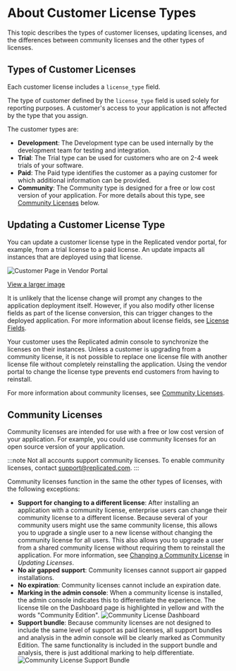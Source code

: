 # About Customer License Types

This topic describes the types of customer licenses, updating licenses, and the
differences between community licenses and the other types of licenses.

## Types of Customer Licenses

Each customer license includes a `license_type` field.

The type of customer defined by the `license_type` field is used solely for reporting
purposes. A customer's access to your application is not affected by the type that
you assign.

The customer types are:

* **Development**: The Development type can be used internally by the development
team for testing and integration.
* **Trial**: The Trial type can be used for customers who are on 2-4 week trials
of your software.
* **Paid**: The Paid type identifies the customer as a paying customer for which
additional information can be provided.
* **Community**: The Community type is designed for a free or low cost version of your
application. For more details about this type, see [Community Licenses](#community-licenses)
below.

## Updating a Customer License Type

You can update a customer license type in the Replicated vendor portal, for example, from a trial license to a paid license. An update impacts all instances that are deployed using that license.

![Customer Page in Vendor Portal](/images/customer-license-type.png)

[View a larger image](/images/customer-license-type.png)

It is unlikely that the license change will prompt any changes to the application deployment itself. However, if you also modify other license fields as part of the license conversion, this can trigger changes to the deployed application. For more information about license fields, see [License Fields](license-fields).

Your customer uses the Replicated admin console to synchronize the licenses on their instances. Unless a customer is upgrading from a community license, it is not possible to replace one license file with another license file without completely reinstalling the application. Using the vendor portal to change the license type prevents end customers from having to reinstall. 

For more information about community licenses, see [Community Licenses](#community-licenses).



## Community Licenses

Community licenses are intended for use with a free or low cost version
of your application. For example, you could use community licenses for an
open source version of your application.

:::note
Not all accounts support community licenses. To enable community licenses,
contact [support@replicated.com](mailto:support@replicated.com).
:::

Community licenses function in the same the other types of licenses, with the following
exceptions:

* **Support for changing to a different license**: After installing an application with
a community license, enterprise users can change their community license to a different
license. Because several of your community users might use the same community
license, this allows you to upgrade a single user to a new license without changing the
community license for all users. This also allows you to upgrade a user
from a shared community license without requiring them to reinstall the application. For more information,
see [Changing a Community License](../enterprise/updating-licenses#changing-a-community-license)
in _Updating Licenses_. 
* **No air gapped support**: Community licenses cannot support air gapped installations.
* **No expiration**: Community licenses cannot include an expiration date.
* **Marking in the admin console**: When a community license is installed, the
admin console indicates this to differentiate the experience.
The license tile on the Dashboard page is highlighted in yellow and with the words
"Community Edition".
   ![Community License Dashboard](/images/community-license-dashboard.png)
* **Support bundle**: Because community licenses are not designed to include the
same level of support as paid licenses, all support bundles and analysis in the
admin console will be clearly marked as Community Edition.
The same functionality is included in the support bundle and analysis, there is
just additional marking to help differentiate.
   ![Community License Support Bundle](/images/community-license-bundle.png)
